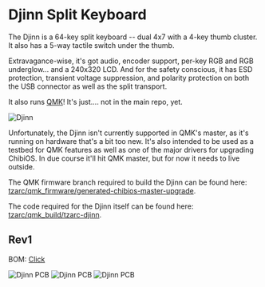 # Djinn Split Keyboard

The Djinn is a 64-key split keyboard -- dual 4x7 with a 4-key thumb cluster. It also has a 5-way tactile switch under the thumb.

Extravagance-wise, it's got audio, encoder support, per-key RGB and RGB underglow... and a 240x320 LCD. And for the safety conscious, it has ESD protection, transient voltage suppression, and polarity protection on both the USB connector as well as the split transport.

It also runs [QMK](https://qmk.fm/)! It's just.... not in the main repo, yet.

![Djinn](https://i.imgur.com/iZmEG2e.jpg)

Unfortunately, the Djinn isn't currently supported in QMK's master, as it's running on hardware that's a bit too new. It's also intended to be used as a testbed for QMK features as well as one of the major drivers for upgrading ChibiOS. In due course it'll hit QMK master, but for now it needs to live outside.

The QMK firmware branch required to build the Djinn can be found here: [tzarc/qmk_firmware/generated-chibios-master-upgrade](https://github.com/tzarc/qmk_firmware/tree/generated-chibios-master-upgrade).

The code required for the Djinn itself can be found here: [tzarc/qmk_build/tzarc-djinn](https://github.com/tzarc/qmk_build/tree/master/tzarc-djinn).

## Rev1

BOM: [Click](Rev1/Djinn-BOM.md)

![Djinn PCB](https://i.imgur.com/tDgQIRd.png)
![Djinn PCB](https://i.imgur.com/HIBmkHB.jpg)
![Djinn PCB](https://i.imgur.com/NRcNDYy.jpg)
